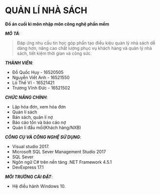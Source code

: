 # QUẢN LÍ NHÀ SÁCH

**Đồ án cuối kì môn nhập môn công nghệ phần mềm**

_**MÔ TẢ**_:
>Đáp ứng nhu cầu tin học góp phần tạo điều kiệu quản lý nhà sách dễ dàng hơn, nâng cao chất lượng phục vụ khách hàng và quản lý nhà sách, tiết kiệm thời gian và công sức.

_**THÀNH VIÊN**_:
+ Đỗ Quốc Huy - 16520505
+	Nguyễn Viết Anh - 16521550
+ Lò Thế Vĩ - 16521421
+ Trương Vĩnh Đức - 16521502


_**CHỨC NĂNG CHÍNH**_: 
+ Lập hóa đơn, xem hóa đơn
+ Quản lí sách
+ Bán sách, quản lí nợ
+ Báo cáo tồn và báo cáo nợ
+ Quản lí đầu mối(Khách hàng/NXB)

_**CÔNG CỤ VÀ CÔNG NGHỆ SỬ DỤNG**_: 
+ Visual studio 2017.
+ Microsoft SQL Sever Management Studio 2017
+ SQL Sever
+ Ngôn ngữ C# trên nền tảng .NET Framework 4.5.1
+ DevExpress 17.1

_**MÔI TRƯỜNG CÀI ĐẶT**_:
+ Hệ điều hành Windows 10.



